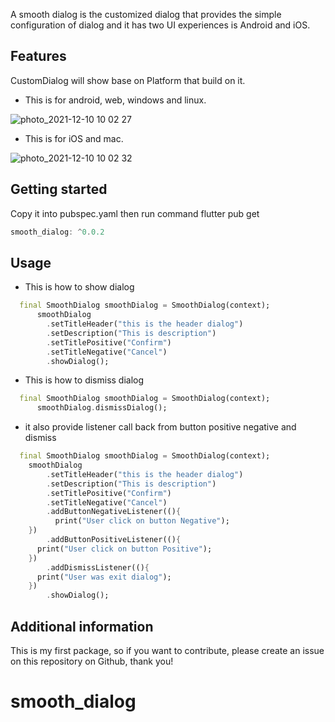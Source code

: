 <!-- 
This README describes the package. If you publish this package to pub.dev,
this README's contents appear on the landing page for your package.

For information about how to write a good package README, see the guide for
[writing package pages](https://dart.dev/guides/libraries/writing-package-pages). 

For general information about developing packages, see the Dart guide for
[creating packages](https://dart.dev/guides/libraries/create-library-packages)
and the Flutter guide for
[developing packages and plugins](https://flutter.dev/developing-packages). 
-->

A smooth dialog is the customized dialog that provides the simple configuration of dialog and it has two UI experiences is Android and iOS.

## Features

CustomDialog will show base on Platform that build on it.

- This is for android, web, windows and linux.

![photo_2021-12-10 10 02 27](https://user-images.githubusercontent.com/47247206/145510171-dc3a6325-0b2c-4b20-bf9f-c1a9e97c5f66.jpeg)


- This is for iOS and mac.

![photo_2021-12-10 10 02 32](https://user-images.githubusercontent.com/47247206/145510183-9e9e70b2-eaf9-427e-80cc-ae84431e7825.jpeg)


## Getting started

Copy it into pubspec.yaml then run command flutter pub get

```dart
smooth_dialog: ^0.0.2
```

## Usage

- This is how to show dialog


```dart
  final SmoothDialog smoothDialog = SmoothDialog(context);
      smoothDialog
        .setTitleHeader("this is the header dialog")
        .setDescription("This is description")
        .setTitlePositive("Confirm")
        .setTitleNegative("Cancel")
        .showDialog();
```

- This is how to dismiss dialog

```dart
  final SmoothDialog smoothDialog = SmoothDialog(context);
      smoothDialog.dismissDialog();
```

- it also provide listener call back from button positive negative and dismiss

```dart
  final SmoothDialog smoothDialog = SmoothDialog(context);
    smoothDialog
        .setTitleHeader("this is the header dialog")
        .setDescription("This is description")
        .setTitlePositive("Confirm")
        .setTitleNegative("Cancel")
        .addButtonNegativeListener((){
          print("User click on button Negative");
    })
        .addButtonPositiveListener((){
      print("User click on button Positive");
    })
        .addDismissListener((){
      print("User was exit dialog");
    })
        .showDialog();
```

## Additional information

This is my first package, so if you want to contribute, please create an issue on this repository on Github, thank you!
# smooth_dialog
